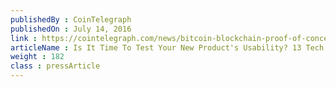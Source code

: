 ```yaml
---
publishedBy : CoinTelegraph
publishedOn : July 14, 2016
link : https://cointelegraph.com/news/bitcoin-blockchain-proof-of-concept-storj-and-counterparty-partner-to-add-support-for-payment-channels/
articleName : Is It Time To Test Your New Product's Usability? 13 Tech Experts Weigh In
weight : 182 
class : pressArticle
---
```

